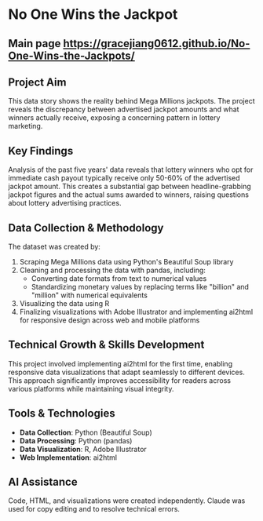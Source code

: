 # No One Wins the Jackpot

## Main page https://gracejiang0612.github.io/No-One-Wins-the-Jackpots/

## Project Aim
This data story shows the reality behind Mega Millions jackpots. The project reveals the discrepancy between advertised jackpot amounts and what winners actually receive, exposing a concerning pattern in lottery marketing.

## Key Findings
Analysis of the past five years' data reveals that lottery winners who opt for immediate cash payout typically receive only 50-60% of the advertised jackpot amount. This creates a substantial gap between headline-grabbing jackpot figures and the actual sums awarded to winners, raising questions about lottery advertising practices.

## Data Collection & Methodology
The dataset was created by:
1. Scraping Mega Millions data using Python's Beautiful Soup library
2. Cleaning and processing the data with pandas, including:
   - Converting date formats from text to numerical values
   - Standardizing monetary values by replacing terms like "billion" and "million" with numerical equivalents
3. Visualizing the data using R
4. Finalizing visualizations with Adobe Illustrator and implementing ai2html for responsive design across web and mobile platforms

## Technical Growth & Skills Development
This project involved implementing ai2html for the first time, enabling responsive data visualizations that adapt seamlessly to different devices. This approach significantly improves accessibility for readers across various platforms while maintaining visual integrity.

## Tools & Technologies
- **Data Collection**: Python (Beautiful Soup)
- **Data Processing**: Python (pandas)
- **Data Visualization**: R, Adobe Illustrator
- **Web Implementation**: ai2html

## AI Assistance
Code, HTML, and visualizations were created independently. Claude was used for copy editing and to resolve technical errors.
